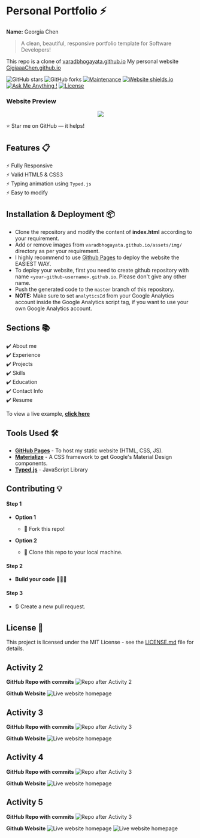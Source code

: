 # Personal Portfolio ⚡️ 
**Name:** Georgia Chen
> A clean, beautiful, responsive portfolio template for Software Developers!

This repo is a clone of [varadbhogayata.github.io](https://github.com/varadbhogayata/varadbhogayata.github.io)
My personal website [GigiaaaChen.github.io](https://GigiaaaChen.github.io)

![GitHub stars](https://img.shields.io/github/stars/GigiaaaChen/GigiaaaChen.github.io) 
![GitHub forks](https://img.shields.io/github/forks/GigiaaaChen/GigiaaaChen.github.io)
[![Maintenance](https://img.shields.io/badge/maintained-yes-green.svg)](https://github.com/GigiaaaChen/GigiaaaChen.github.io/commits/master)
[![Website shields.io](https://img.shields.io/badge/website-up-yellow)](https://GigiaaaChen.github.io)
[![Ask Me Anything !](https://img.shields.io/badge/ask%20me-linkedin-1abc9c.svg)](https://www.linkedin.com/in/georgiachennn/)
[![License](http://img.shields.io/:license-mit-blue.svg?style=flat-square)](http://badges.mit-license.org)

### Website Preview
<p align="center"> 
  <kbd>
    <a href="https://GigiaaaChen.github.io" target="_blank">
      <img src="Updated-Info/Website.png">
    </a>
  </kbd>
</p>

:star: Star me on GitHub — it helps!

## Features 📋
⚡️ Fully Responsive\
⚡️ Valid HTML5 & CSS3\
⚡️ Typing animation using `Typed.js`\
⚡️ Easy to modify

## Installation & Deployment 📦
- Clone the repository and modify the content of <b>index.html</b> according to your requirement.
- Add or remove images from `varadbhogayata.github.io/assets/img/` directory as per your requirement.
- I highly recommend to use [Github Pages](https://create-react-app.dev/docs/deployment/#github-pages) to deploy the website the EASIEST WAY.
- To deploy your website, first you need to create github repository with name `<your-github-username>.github.io`. Please don't give any other name.
- Push the generated code to the `master` branch of this repository.
- <b>NOTE:</b> Make sure to set `analyticsId` from your Google Analytics account inside the Google Analytics script tag, if you want to use your own Google Analytics account.

## Sections 📚
✔️ About me\
✔️ Experience\
✔️ Projects \
✔️ Skills \
✔️ Education\
✔️ Contact Info\
✔️ Resume

To view a live example, **[click here](https://GigiaaaChen.github.io)**

## Tools Used 🛠️
* [<b>GitHub Pages</b>](https://create-react-app.dev/docs/deployment/#github-pages) - To host my static website (HTML, CSS, JS).
* [<b>Materialize</b>](https://materializecss.com/) - A CSS framework to get Google's Material Design components.
* [<b>Typed.js</b>](https://mattboldt.com/demos/typed-js/) - JavaScript Library

## Contributing 💡
#### Step 1

- **Option 1**
    - 🍴 Fork this repo!

- **Option 2**
    - 👯 Clone this repo to your local machine.


#### Step 2

- **Build your code** 🔨🔨🔨

#### Step 3

- 🔃 Create a new pull request.

## License 📄
This project is licensed under the MIT License - see the [LICENSE.md](./LICENSE) file for details.

## Activity 2 

**GitHub Repo with commits**
![Repo after Activity 2](Updated-Info/Repo.png)

**Github Website**
![Live website homepage](Updated-Info/Website.png)

## Activity 3

**GitHub Repo with commits**
![Repo after Activity 3](Updated-Info/Repo-activity3.png)

**Github Website**
![Live website homepage](Updated-Info/Theme-colour.png)

## Activity 4

**GitHub Repo with commits**
![Repo after Activity 3](Updated-Info/Repo-activity4.png)

**Github Website**
![Live website homepage](Updated-Info/Travel.png)

## Activity 5

**GitHub Repo with commits**
![Repo after Activity 3](Updated-Info/Repo-activity5.png)

**Github Website**
![Live website homepage](Updated-Info/Recentproject1.png)
![Live website homepage](Updated-Info/Recentproject2.png)